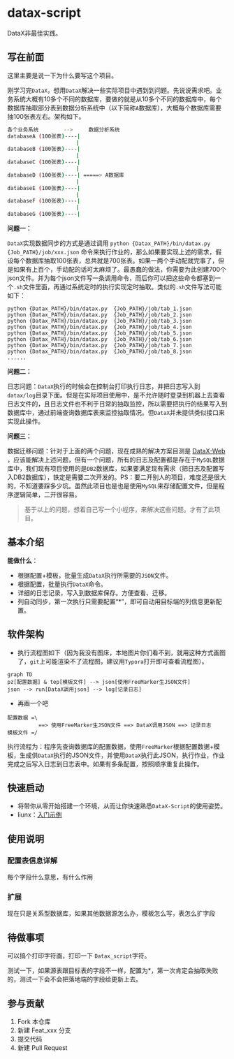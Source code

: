# datax-script

DataX非最佳实践。

## 写在前面

这里主要是说一下为什么要写这个项目。

刚学习完`DataX`，想用`DataX`解决一些实际项目中遇到到问题。先说说需求吧。业务系统大概有10多个不同的数据库，要做的就是从10多个不同的数据库中，每个数据库抽取部分表到数据分析系统中（以下简称`A`数据库），大概每个数据库需要抽100张表左右。架构如下。

```bash
各个业务系统    	  -->     数据分析系统
databaseA (100张表)----|
                      |
databaseB (100张表)----|	
                      |
databaseC (100张表)----|
                      |
databaseD (100张表)----| =====> A数据库
                      |
databaseE (100张表)----|
                      |
databaseF (100张表)----|
                      |
databaseG (100张表)----|
```

**问题一：**

`DataX`实现数据同步的方式是通过调用 `python {Datax_PATH}/bin/datax.py  {Job_PATH}/job/xxx.json` 命令来执行作业的，那么如果要实现上述的需求，假设每个数据库抽取100张表，总共就是700张表。如果一两个手动配就完事了，但是如果有上百个，手动配的话可太麻烦了。最愚蠢的做法，你需要为此创建700个json文件。并为每个json文件写一条调用命令，而后你可以把这些命令都塞到一个`.sh`文件里面，再通过系统定时的执行实现定时抽取。类似的`.sh`文件写法可能如下：

```shell
python {Datax_PATH}/bin/datax.py  {Job_PATH}/job/tab_1.json
python {Datax_PATH}/bin/datax.py  {Job_PATH}/job/tab_2.json
python {Datax_PATH}/bin/datax.py  {Job_PATH}/job/tab_3.json
python {Datax_PATH}/bin/datax.py  {Job_PATH}/job/tab_4.json
python {Datax_PATH}/bin/datax.py  {Job_PATH}/job/tab_5.json
python {Datax_PATH}/bin/datax.py  {Job_PATH}/job/tab_6.json
python {Datax_PATH}/bin/datax.py  {Job_PATH}/job/tab_7.json
python {Datax_PATH}/bin/datax.py  {Job_PATH}/job/tab_8.json
......
```

**问题二：**

日志问题：`DataX`执行的时候会在控制台打印执行日志，并把日志写入到`datax/log`目录下面。但是在实际项目使用中，是不允许随时登录到机器上去查看日志文件的，且日志文件也不利于日常的抽取监控，所以需要把执行的结果写入到数据库中，通过前端查询数据库表来监控抽取情况。但`DataX`并未提供类似接口来实现此操作。

**问题三：**

数据迁移问题：针对于上面的两个问题，现在成熟的解决方案目测是 [DataX-Web](https://gitee.com/WeiYe-Jing/datax-web) ，应该能解决上述问题，但有一个问题，所有的日志及配置都是存在于`MySQL`数据库中，我们现有项目使用的是`DB2`数据库，如果要满足现有需求（把日志及配置写入DB2数据库），铁定是需要二次开发的。PS：要二开别人的项目，难度还是很大的，不知道要踩多少坑。虽然此项目也是也是使用`MySQL`来存储配置文件，但是程序逻辑简单，二开很容易。

> 基于以上的问题，想着自己写一个小程序，来解决这些问题。才有了此项目。



## 基本介绍

**能做什么**：

- 根据配置+模板，批量生成`DataX`执行所需要的`JSON`文件。
- 根据配置，批量执行`DataX`命令。
- 详细的日志记录，写入到数据库保存。方便查看、迁移。
- 列自动同步，第一次执行只需要配置“*”，即可自动用目标端的列信息更新配置。

## 软件架构

- 执行流程图如下（因为我没有图床，本地图片你们看不到，就用这种方式画图了，`git`上可能渲染不了流程图，建议用`Typora`打开即可查看流程图）。

```mermaid
graph TD
pz[配置数据] & tep[模板文件] --> json[使用FreeMarker生JSON文件]
json --> run[DataX调用json] --> log[记录日志]
```

- 再画一个吧

```|
配置数据 =\
          ==> 使用FreeMarker生JSON文件 ==> DataX调用JSON ==> 记录日志
模板文件 =/
```

执行流程为：程序先查询数据库的配置数据，使用`FreeMarker`根据配置数据+模板，生成供`DataX`执行的JSON文件，并使用`DataX`执行此JSON，执行作业，作业完成之后写入日志到日志表中。如果有多条配置，按照顺序重复此操作。



## 快速启动

- 将带你从零开始搭建一个环境，从而让你快速熟悉`DataX-Script`的使用姿势。
- liunx：[入门示例](https://gitee.com/long-zhangming/datax-script/blob/master/doc/%E5%85%A5%E9%97%A8%E7%A4%BA%E4%BE%8B.md)



## 使用说明

### 配置表信息详解

每个字段什么意思，有什么作用



### 扩展

现在只是关系型数据库，如果其他数据源怎么办，模板怎么写，表怎么扩字段



## 待做事项

可以搞个打印字符画，打印一下 `Datax_script`字符。

测试一下，如果源表跟目标表的字段不一样，配置为*，第一次肯定会抽取失败的，测试一下会不会把落地端的字段给更新上去。



## 参与贡献

1.  Fork 本仓库
2.  新建 Feat_xxx 分支
3.  提交代码
4.  新建 Pull Request
